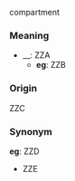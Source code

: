 compartment
### Meaning
+ __: ZZA
	+ __eg__: ZZB

### Origin

ZZC

### Synonym

__eg__: ZZD

+ ZZE


